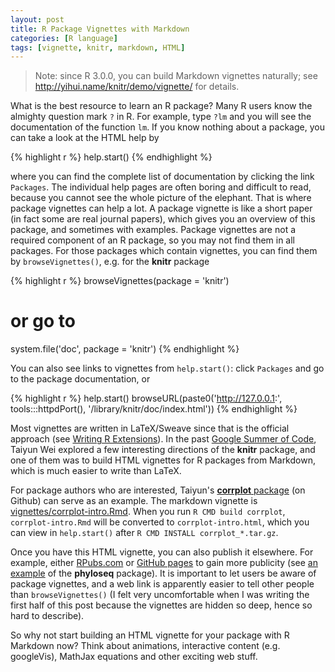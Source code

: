 ```yaml
---
layout: post
title: R Package Vignettes with Markdown
categories: [R language]
tags: [vignette, knitr, markdown, HTML]
---
```


> Note: since R 3.0.0, you can build Markdown vignettes naturally; see http://yihui.name/knitr/demo/vignette/ for details.

What is the best resource to learn an R package? Many R users know the almighty question mark `?` in R. For example, type `?lm` and you will see the documentation of the function `lm`. If you know nothing about a package, you can take a look at the HTML help by

{% highlight r %}
help.start()
{% endhighlight %}

where you can find the complete list of documentation by clicking the link `Packages`. The individual help pages are often boring and difficult to read, because you cannot see the whole picture of the elephant. That is where package vignettes can help a lot. A package vignette is like a short paper (in fact some are real journal papers), which gives you an overview of this package, and sometimes with examples. Package vignettes are not a required component of an R package, so you may not find them in all packages. For those packages which contain vignettes, you can find them by `browseVignettes()`, e.g. for the **knitr** package

{% highlight r %}
browseVignettes(package = 'knitr')
# or go to
system.file('doc', package = 'knitr')
{% endhighlight %}

You can also see links to vignettes from `help.start()`: click `Packages` and go to the package documentation, or

{% highlight r %}
help.start()
browseURL(paste0('http://127.0.0.1:', tools:::httpdPort(),
          '/library/knitr/doc/index.html'))
{% endhighlight %}

Most vignettes are written in LaTeX/Sweave since that is the official approach (see [Writing R Extensions](http://cran.r-project.org/doc/manuals/R-exts.html)). In the past [Google Summer of Code](http://www.google-melange.com/gsoc/project/google/gsoc2012/cloud_wei/16001), Taiyun Wei explored a few interesting directions of the **knitr** package, and one of them was to build HTML vignettes for R packages from Markdown, which is much easier to write than LaTeX.

For package authors who are interested, Taiyun's [**corrplot** package](https://github.com/taiyun/corrplot/) (on Github) can serve as an example. The markdown vignette is [vignettes/corrplot-intro.Rmd](https://github.com/taiyun/corrplot/blob/master/vignettes/corrplot-intro.Rmd). When you run `R CMD build corrplot`, `corrplot-intro.Rmd` will be converted to `corrplot-intro.html`, which you can view in `help.start()` after `R CMD INSTALL corrplot_*.tar.gz`.

Once you have this HTML vignette, you can also publish it elsewhere. For example, either [RPubs.com](http://rpubs.com) or [GitHub pages](http://pages.github.com/) to gain more publicity (see [an example](http://rpubs.com/mcmurdie/plot_heatmap) of the **phyloseq** package). It is important to let users be aware of package vignettes, and a web link is apparently easier to tell other people than `browseVignettes()` (I felt very uncomfortable when I was writing the first half of this post because the vignettes are hidden so deep, hence so hard to describe).

So why not start building an HTML vignette for your package with R Markdown now? Think about animations, interactive content (e.g. googleVis), MathJax equations and other exciting web stuff.
